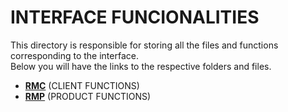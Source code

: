 # INTERFACE FUNCIONALITIES
This directory is responsible for storing all the files and functions corresponding to the interface.<br> Below you will have the links to the respective folders and files.

- **[RMC](https://upraggy.github.io/FOOD_DEV/Documentation/utils/INTERFACE_FUNCIONALITIES/rmc)** (CLIENT FUNCTIONS)
- **[RMP](https://upraggy.github.io/FOOD_DEV/Documentation/utils/INTERFACE_FUNCIONALITIES/rmp)** (PRODUCT FUNCTIONS)
